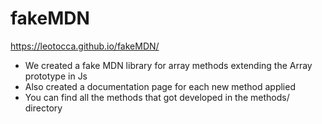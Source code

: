 # fakeMDN

https://leotocca.github.io/fakeMDN/

- We created a fake MDN library for array methods extending the Array prototype in Js
- Also created a documentation page for each new method applied
- You can find all the methods that got developed in the methods/ directory
